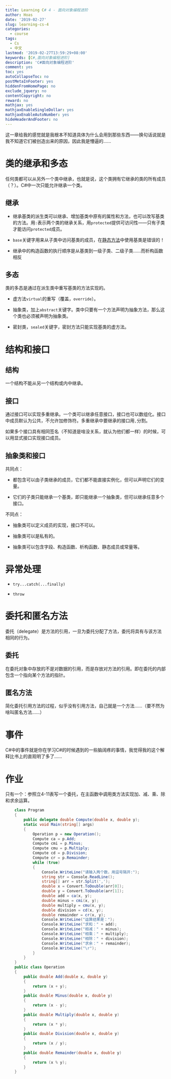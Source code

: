 ```yaml
---
title: Learning C# 4 - 面向对象编程进阶
author: Hoas
date: '2019-02-27'
slug: learning-cs-4
categories:
  - course
tags:
  - Cs
  - 中文
lastmod: '2019-02-27T13:59:29+08:00'
keywords: [C#,面向对象编程进阶]
description: 'C#面向对象编程进阶'
comment: yes
toc: yes
autoCollapseToc: no
postMetaInFooter: yes
hiddenFromHomePage: no
exclude_jquery: no
contentCopyright: no
reward: no
mathjax: yes
mathjaxEnableSingleDollar: yes
mathjaxEnableAutoNumber: yes
hideHeaderAndFooter: no
---
```


这一章给我的感觉就是我根本不知道具体为什么会用到那些东西——换句话说就是我不知道它们被创造出来的原因，因此我是懵逼的……
<!--more-->

# 类的继承和多态

任何类都可以从另外一个类中继承，也就是说，这个类拥有它继承的类的所有成员（？）。C#中一次只能允许继承一个类。

## 继承

- 继承基类的派生类可以继承、增加基类中原有的属性和方法，也可以改写基类的方法。用`:`表示两个类的继承关系，用`protected`提供可访问性——只有子类才能访问`protected`成员。

- `base`关键字用来从子类中访问基类的成员，在[静态方法](https://hoas.xyz/post/learning-cs-3/#%E9%9D%99%E6%80%81%E6%96%B9%E6%B3%95%E5%92%8C%E5%AE%9E%E4%BE%8B%E6%96%B9%E6%B3%95)中使用基类是错误的！

- 继承中的构造函数的执行顺序是从基类到一级子类、二级子类……而析构函数相反

## 多态

类的多态是通过在派生类中重写基类的方法实现的。

- 虚方法`virtual`的重写（覆盖，`override`）。

- 抽象类，加上`abstract`关键字。类中只要有一个方法声明为抽象方法，那么这个类也必须被声明为抽象类。

- 密封类，`sealed`关键字，密封方法只能实现基类的虚方法。

# 结构和接口

## 结构

一个结构不能从另一个结构或内中继承。

## 接口

通过接口可以实现多重继承。一个类可以继承任意接口，接口也可以数组化。接口中成员默认为公共，不允许加修饰符。多重继承中要继承的接口用`,`分割。

如果多个接口具有相同签名（不知道是啥没关系，就认为他们都一样）的时候，可以用显式接口实现接口成员。

## 抽象类和接口

共同点：

- 都包含可以由子类继承的成员，它们都不能直接实例化，但可以声明它们的变量。

- 它们的子类只能继承一个基类，即只能继承一个抽象类，但可以继承任意多个接口。

不同点：

- 抽象类可以定义成员的实现，接口不可以。

- 抽象类可以是私有的。

- 抽象类可以包含字段、构造函数、析构函数、静态成员或常量等。

# 异常处理

- `try...catch(...finally)`

- `throw`

# 委托和匿名方法

委托（delegate）是方法的引用，一旦为委托分配了方法，委托将具有与该方法相同的行为。

## 委托

在委托对象中存放的不是对数据的引用，而是存放对方法的引用。即在委托的内部包含一个指向某个方法的指针。

## 匿名方法

简化委托引用方法的过程，似乎没有引用方法，自己就是一个方法……（要不然为啥叫匿名方法……）

# 事件

C#中的事件就是你在学习C#的时候遇到的一些脑阔疼的事情，我觉得我的这个解释比书上的直观明了多了……

# 作业

只有一个：参照立4-11表写一个委托，在主函数中调用类方法实现加、减、乘、除和求余运算。

```csharp
    class Program
    {
        public delegate double Compute(double x, double y);
        static void Main(string[] args)
        {
            Operation p = new Operation();
            Compute ca = p.Add;
            Compute cmi = p.Minus;
            Compute cmu = p.Multiply;
            Compute cd = p.Division;
            Compute cr = p.Remainder;
            while (true)
            {
                Console.WriteLine("请输入两个数，用逗号隔开:");
                string str = Console.ReadLine();
                string[] arr = str.Split(',');
                double x = Convert.ToDouble(arr[0]);
                double y = Convert.ToDouble(arr[1]);
                double add = ca(x, y);
                double minus = cmi(x, y);
                double multiply = cmu(x, y);
                double division = cd(x, y);
                double remainder = cr(x, y);
                Console.WriteLine("运算结果是：");
                Console.WriteLine("求和：" + add);
                Console.WriteLine("相减：" + minus);
                Console.WriteLine("相乘：" + multiply);
                Console.WriteLine("相除：" + division);
                Console.WriteLine("求余：" + remainder);
                Console.WriteLine("\r");
            }
        }
    }
    public class Operation
    {
        public double Add(double x, double y)
        {
            return (x + y);
        }
        public double Minus(double x, double y)
        {
            return (x - y);
        }
        public double Multiply(double x, double y)
        {
            return (x * y);
        }
        public double Division(double x, double y)
        {
            return (x / y);
        }
        public double Remainder(double x, double y)
        {
            return (x % y);
        }
    }
```

